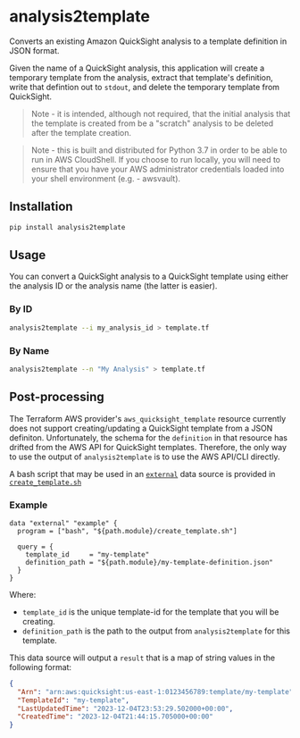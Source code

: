 # analysis2template
Converts an existing Amazon QuickSight analysis to a template definition in JSON format.

Given the name of a QuickSight analysis, this application will create a temporary template 
from the analysis, extract that template's definition, write that defintion out to `stdout`,
and delete the temporary template from QuickSight.

> Note - it is intended, although not required, that the initial analysis that the template is created from be a "scratch"
analysis to be deleted after the template creation.

> Note - this is built and distributed for Python 3.7 in order to be able to run in AWS CloudShell. If you choose to run
locally, you will need to ensure that you have your AWS administrator credentials loaded into your shell environment 
(e.g. - awsvault).

## Installation
```bash
pip install analysis2template
```

## Usage
You can convert a QuickSight analysis to a QuickSight template using either the
analysis ID or the analysis name (the latter is easier).

### By ID
```bash
analysis2template --i my_analysis_id > template.tf
```

### By Name
```bash
analysis2template --n "My Analysis" > template.tf
```

## Post-processing
The Terraform AWS provider's `aws_quicksight_template` resource currently does not support creating/updating
a QuickSight template from a JSON definiton. Unfortunately, the schema for the `definition` in that resource
has drifted from the AWS API for QuickSight templates. Therefore, the only way to use the output of
`analysis2template` is to use the AWS API/CLI directly.

A bash script that may be used in an [`external`](https://registry.terraform.io/providers/hashicorp/external/latest/docs/data-sources/external) data source is provided in [`create_template.sh`](https://github.com/QuiNovas/analysis2template/blob/main/create_template.sh)

### Example
```hcl
data "external" "example" {
  program = ["bash", "${path.module}/create_template.sh"]

  query = {
    template_id     = "my-template"
    definition_path = "${path.module}/my-template-definition.json"
  }
}
```

Where:
- `template_id` is the unique template-id for the template that you will be creating.
- `definition_path` is the path to the output from `analysis2template` for this template.

This data source will output a `result` that is a map of string values in the following format:
```json
{
  "Arn": "arn:aws:quicksight:us-east-1:0123456789:template/my-template",
  "TemplateId": "my-template",
  "LastUpdatedTime": "2023-12-04T23:53:29.502000+00:00",
  "CreatedTime": "2023-12-04T21:44:15.705000+00:00"
}
```
